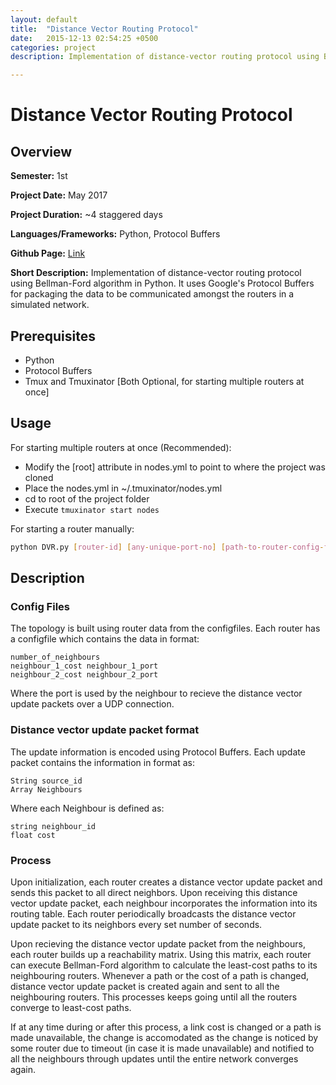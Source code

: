 ```yaml
---
layout: default
title:  "Distance Vector Routing Protocol"
date:   2015-12-13 02:54:25 +0500
categories: project
description: Implementation of distance-vector routing protocol using Bellman-Ford algorithm in Python. It uses Google's Protocol Buffers for packaging the data to be communicated amongst the routers.

---
```

# **Distance Vector Routing Protocol**
## **Overview**
**Semester:** 1st

**Project Date:** May 2017

**Project Duration:** ~4 staggered days

**Languages/Frameworks:** Python, Protocol Buffers

**Github Page:** [Link](https://github.com/haseebs/Distance-vector-routing-protocol)

**Short Description:** Implementation of distance-vector routing protocol using Bellman-Ford algorithm in Python. It uses Google's Protocol Buffers for packaging the data to be communicated amongst the routers in a simulated network.

## **Prerequisites**
* Python
* Protocol Buffers
* Tmux and Tmuxinator [Both Optional, for starting multiple routers at once]

## **Usage**
For starting multiple routers at once (Recommended):
* Modify the [root] attribute in nodes.yml to point to where the project was cloned
* Place the nodes.yml in ~/.tmuxinator/nodes.yml
* cd to root of the project folder
* Execute ```tmuxinator start nodes``` 

For starting a router manually:
```bash
python DVR.py [router-id] [any-unique-port-no] [path-to-router-config-file]
```

## **Description**
### **Config Files**
The topology is built using router data from the configfiles. Each router has a configfile which contains the data in format:
```
number_of_neighbours
neighbour_1_cost neighbour_1_port
neighbour_2_cost neighbour_2_port
```
Where the port is used by the neighbour to recieve the distance vector update packets over a UDP connection.


### **Distance vector update packet format**
The update information is encoded using Protocol Buffers. Each update packet contains the information in format as: 
```
String source_id
Array Neighbours
```
Where each Neighbour is defined as:
```
string neighbour_id
float cost
```

### **Process**
Upon  initialization, each router creates a distance vector update packet and sends this packet to all direct neighbors. Upon  receiving  this distance vector update packet, each  neighbour incorporates the information into its  routing table. Each router  periodically broadcasts the distance vector update packet to its neighbors every set number of seconds.

Upon recieving the distance vector update packet from the neighbours, each router builds up a reachability matrix. Using this matrix, each router can execute Bellman-Ford algorithm to calculate the least-cost paths to its neighbouring routers. Whenever a path or the cost of a path is changed, distance vector update packet is created again and sent to all the neighbouring routers. This processes keeps going until all the routers converge to least-cost paths.

If at any time during or after this process, a link cost is changed or a path is made unavailable, the change is accomodated as the change is noticed by some router due to timeout (in case it is made unavailable) and notified to all the neighbours through updates until the entire network converges again.

